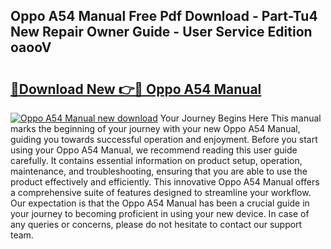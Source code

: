 ## Oppo A54 Manual Free Pdf Download - Part-Tu4 New Repair Owner Guide - User Service Edition oaooV

# <h2><a href="http://cf28489.oget.top/?id=Oppo+A54+Manual">🔗Download New 👉🔴 Oppo A54 Manual</a></h2>

[![Oppo A54 Manual new download](https://i.imgur.com/5g1atiW.png)](http://cf28489.oget.top/?id=Oppo+A54+Manual)
Your Journey Begins Here This manual marks the beginning of your journey with your new Oppo A54 Manual, guiding you towards successful operation and enjoyment. Before you start using your Oppo A54 Manual, we recommend reading this user guide carefully. It contains essential information on product setup, operation, maintenance, and troubleshooting, ensuring that you are able to use the product effectively and efficiently. This innovative Oppo A54 Manual offers a comprehensive suite of features designed to streamline your workflow. Our expectation is that the Oppo A54 Manual has been a crucial guide in your journey to becoming proficient in using your new device. In case of any queries or concerns, please do not hesitate to contact our support team.
